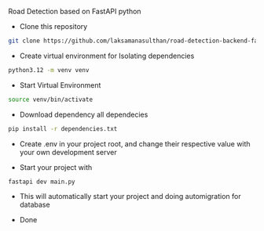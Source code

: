 Road Detection based on FastAPI python

- Clone this repository

```bash 
git clone https://github.com/laksamanasulthan/road-detection-backend-fastapi.git

```

- Create virtual environment for Isolating dependencies
```bash 
python3.12 -m venv venv
```

- Start Virtual Environment 
```bash
source venv/bin/activate
```
- Download dependency all dependecies 
```bash 
pip install -r dependencies.txt
```
- Create .env in your project root, and change their respective value with your own development server

- Start your project with 
```bash
fastapi dev main.py
```
- This will automatically start your project and doing automigration for database

- Done